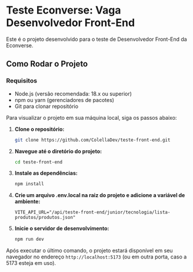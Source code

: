 # Teste Econverse: Vaga Desenvolvedor Front-End
 
Este é o projeto desenvolvido para o teste de Desenvolvedor Front-End da Econverse.

## Como Rodar o Projeto

### Requisitos
- Node.js (versão recomendada: 18.x ou superior)
- npm ou yarn (gerenciadores de pacotes)
- Git para clonar repositório

Para visualizar o projeto em sua máquina local, siga os passos abaixo:

1.  **Clone o repositório:**
    ```bash
    git clone https://github.com/ColellaDev/teste-front-end.git
    ```

2.  **Navegue até o diretório do projeto:**
    ```bash
    cd teste-front-end
    ```

3.  **Instale as dependências:**
    ```bash
    npm install
    ```
4.  **Crie um arquivo .env.local na raiz do projeto e adicione a variável de ambiente:**
     ```env
    VITE_API_URL="/api/teste-front-end/junior/tecnologia/lista-produtos/produtos.json"
     ```

6.  **Inicie o servidor de desenvolvimento:**
    ```bash
    npm run dev
    ```

Após executar o último comando, o projeto estará disponível em seu navegador no endereço `http://localhost:5173` (ou em outra porta, caso a 5173 esteja em uso).